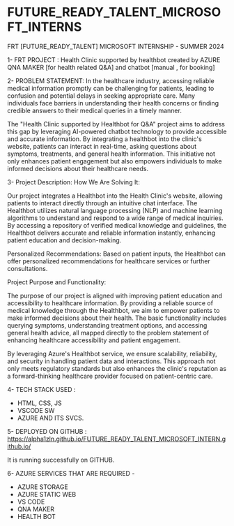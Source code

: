 # FUTURE_READY_TALENT_MICROSOFT_INTERNS
FRT [FUTURE_READY_TALENT] MICROSOFT INTERNSHIP - SUMMER 2024

1- FRT PROJECT : 
Health Clinic supported by healthbot created by AZURE QNA MAKER [for health related Q&A] and chatbot [manual , for booking]

2-
PROBLEM STATEMENT:
In the healthcare industry, accessing reliable medical information promptly can be challenging for patients, leading to confusion and potential delays in seeking appropriate care. Many individuals face barriers in understanding their health concerns or finding credible answers to their medical queries in a timely manner.

The "Health Clinic supported by Healthbot for Q&A" project aims to address this gap by leveraging AI-powered chatbot technology to provide accessible and accurate information. By integrating a healthbot into the clinic's website, patients can interact in real-time, asking questions about symptoms, treatments, and general health information. This initiative not only enhances patient engagement but also empowers individuals to make informed decisions about their healthcare needs.




3-
Project Description:
How We Are Solving It:

Our project integrates a Healthbot into the Health Clinic's website, allowing patients to interact directly through an intuitive chat interface. The Healthbot utilizes natural language processing (NLP) and machine learning algorithms to understand and respond to a wide range of medical inquiries. By accessing a repository of verified medical knowledge and guidelines, the Healthbot delivers accurate and reliable information instantly, enhancing patient education and decision-making.

Personalized Recommendations: Based on patient inputs, the Healthbot can offer personalized recommendations for healthcare services or further consultations.


Project Purpose and Functionality:

The purpose of our project is aligned with improving patient education and accessibility to healthcare information. By providing a reliable source of medical knowledge through the Healthbot, we aim to empower patients to make informed decisions about their health. The basic functionality includes querying symptoms, understanding treatment options, and accessing general health advice, all mapped directly to the problem statement of enhancing healthcare accessibility and patient engagement.

By leveraging Azure's Healthbot service, we ensure scalability, reliability, and security in handling patient data and interactions. This approach not only meets regulatory standards but also enhances the clinic's reputation as a forward-thinking healthcare provider focused on patient-centric care.



4- TECH STACK USED : 
  - HTML, CSS, JS
  - VSCODE SW
  - AZURE AND ITS SVCS.



5-
DEPLOYED ON GITHUB : 
https://alpha1zln.github.io/FUTURE_READY_TALENT_MICROSOFT_INTERN.github.io/

It is running successfully on GITHUB.



6-
AZURE SERVICES THAT ARE REQUIRED - 
  - AZURE STORAGE
  - AZURE STATIC WEB
  - VS CODE
  - QNA MAKER
  - HEALTH BOT





